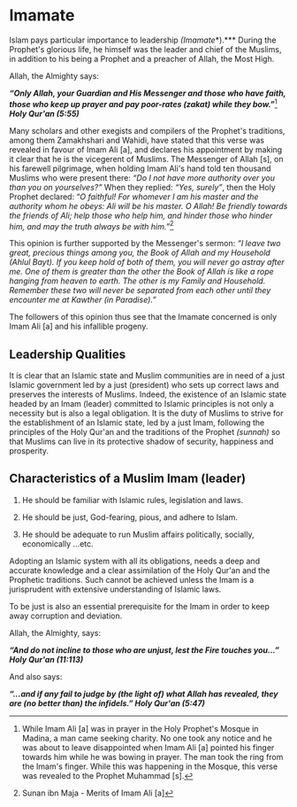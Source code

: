 Imamate
=======

Islam pays particular importance to leadership *(Imamate**).*** During
the Prophet's glorious life, he himself was the leader and chief of the
Muslims, in addition to his being a Prophet and a preacher of Allah, the
Most High.

Allah, the Almighty says:

***“Only Allah, your Guardian and His Messenger and those who have
faith, those who keep up prayer and pay poor-rates (zakat) while they
bow.”***[^1] ***Holy Qur'an (5:55)***

Many scholars and other exegists and compilers of the Prophet's
traditions, among them Zamakhshari and Wahidi, have stated that this
verse was revealed in favour of Imam Ali [a], and declares his
appointment by making it clear that he is the vicegerent of Muslims. The
Messenger of Allah [s], on his farewell pilgrimage, when holding Imam
Ali's hand told ten thousand Muslims who were present there: *“Do I not
have more authority over you than you on yourselves?”* When they
replied: *“Yes, surely”*, then the Holy Prophet declared: “*O faithful!
For whomever I am his master and the authority whom he obeys: Ali will
be his master. O Allah! Be friendly towards the friends of Ali; help
those who help him, and hinder those who hinder him, and may the truth
always be with him.”*[^2]

This opinion is further supported by the Messenger's sermon: *“I leave
two great, precious things among you, the Book of Allah and my Household
(Ahlul Bayt). If you keep hold of both of them, you will never go astray
after me. One of them is greater than the other the Book of Allah is
like a rope hanging from heaven to earth. The other is my Family and
Household. Remember these two will never be separated from each other
until they encounter me at Kawther (in Paradise).”*

The followers of this opinion thus see that the Imamate concerned is
only Imam Ali [a] and his infallible progeny.

Leadership Qualities
--------------------

It is clear that an Islamic state and Muslim communities are in need of
a just Islamic government led by a just (president) who sets up correct
laws and preserves the interests of Muslims. Indeed, the existence of an
Islamic state headed by an Imam (leader) committed to Islamic principles
is not only a necessity but is also a legal obligation. It is the duty
of Muslims to strive for the establishment of an Islamic state, led by a
just Imam, following the principles of the Holy Qur'an and the
traditions of the Prophet *(sunnah)* so that Muslims can live in its
protective shadow of security, happiness and prosperity.

Characteristics of a Muslim Imam (leader)
-----------------------------------------

1. He should be familiar with Islamic rules, legislation and laws.

2. He should be just, God-fearing, pious, and adhere to Islam.

3. He should be adequate to run Muslim affairs politically, socially,
economically ...etc.

Adopting an Islamic system with all its obligations, needs a deep and
accurate knowledge and a clear assimilation of the Holy Qur'an and the
Prophetic traditions. Such cannot be achieved unless the Imam is a
jurisprudent with extensive understanding of Islamic laws.

To be just is also an essential prerequisite for the Imam in order to
keep away corruption and deviation.

Allah, the Almighty, says:

***“And do not incline to those who are unjust, lest the Fire touches
you...” Holy Qur'an (11:113)***

And also says:

***“...and if any fail to judge by (the light of) what Allah has
revealed, they are (no better than) the infidels.” Holy Qur'an (5:47)***

[^1]: While Imam Ali [a] was in prayer in the Holy Prophet's Mosque in
Madina, a man came seeking charity. No one took any notice and he was
about to leave disappointed when Imam Ali [a] pointed his finger towards
him while he was bowing in prayer. The man took the ring from the Imam's
finger. While this was happening in the Mosque, this verse was revealed
to the Prophet Muhammad [s].

[^2]: Sunan ibn Maja - Merits of Imam Ali [a]


